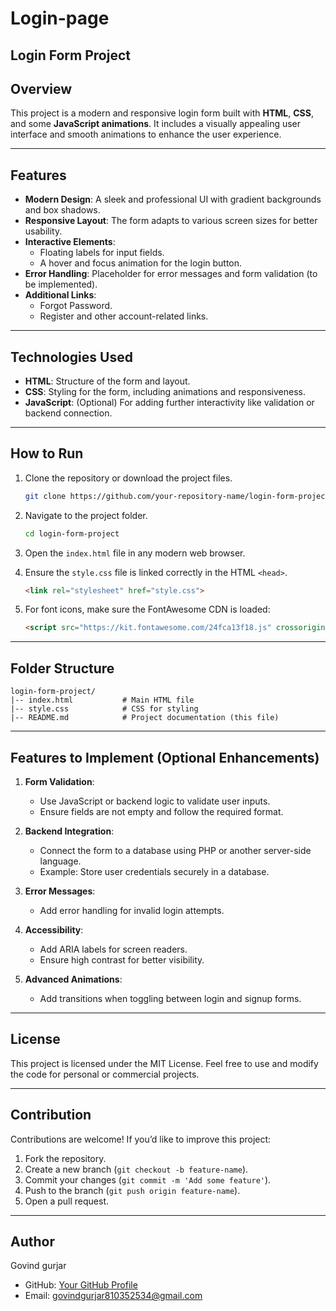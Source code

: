 # Login-page
## Login Form Project

## Overview
This project is a modern and responsive login form built with **HTML**, **CSS**, and some **JavaScript animations**. It includes a visually appealing user interface and smooth animations to enhance the user experience.

---

## Features

- **Modern Design**: A sleek and professional UI with gradient backgrounds and box shadows.
- **Responsive Layout**: The form adapts to various screen sizes for better usability.
- **Interactive Elements**:
  - Floating labels for input fields.
  - A hover and focus animation for the login button.
- **Error Handling**: Placeholder for error messages and form validation (to be implemented).
- **Additional Links**:
  - Forgot Password.
  - Register and other account-related links.

---

## Technologies Used

- **HTML**: Structure of the form and layout.
- **CSS**: Styling for the form, including animations and responsiveness.
- **JavaScript**: (Optional) For adding further interactivity like validation or backend connection.

---

## How to Run

1. Clone the repository or download the project files.

   ```bash
   git clone https://github.com/your-repository-name/login-form-project.git
   ```

2. Navigate to the project folder.

   ```bash
   cd login-form-project
   ```

3. Open the `index.html` file in any modern web browser.

4. Ensure the `style.css` file is linked correctly in the HTML `<head>`.

   ```html
   <link rel="stylesheet" href="style.css">
   ```

5. For font icons, make sure the FontAwesome CDN is loaded:

   ```html
   <script src="https://kit.fontawesome.com/24fca13f18.js" crossorigin="anonymous"></script>
   ```

---

## Folder Structure

```
login-form-project/
|-- index.html           # Main HTML file
|-- style.css            # CSS for styling
|-- README.md            # Project documentation (this file)
```

---

## Features to Implement (Optional Enhancements)

1. **Form Validation**:
   - Use JavaScript or backend logic to validate user inputs.
   - Ensure fields are not empty and follow the required format.

2. **Backend Integration**:
   - Connect the form to a database using PHP or another server-side language.
   - Example: Store user credentials securely in a database.

3. **Error Messages**:
   - Add error handling for invalid login attempts.

4. **Accessibility**:
   - Add ARIA labels for screen readers.
   - Ensure high contrast for better visibility.

5. **Advanced Animations**:
   - Add transitions when toggling between login and signup forms.

---

## License

This project is licensed under the MIT License. Feel free to use and modify the code for personal or commercial projects.

---

## Contribution

Contributions are welcome! If you’d like to improve this project:

1. Fork the repository.
2. Create a new branch (`git checkout -b feature-name`).
3. Commit your changes (`git commit -m 'Add some feature'`).
4. Push to the branch (`git push origin feature-name`).
5. Open a pull request.

---

## Author

Govind gurjar
- GitHub: [Your GitHub Profile]( https://github.com/govindgurjar930)
- Email: govindgurjar810352534@gmail.com

